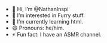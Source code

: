 - 👋 Hi, I’m @NathanInspi
- 👀 I’m interested in Furry stuff.
- 🌱 I’m currently learning html.
- 😄 Pronouns: he/him.
- ⚡ Fun fact: I have an ASMR channel.

<!---
NathanInspi/NathanInspi is a ✨ special ✨ repository because its `README.md` (this file) appears on your GitHub profile.
You can click the Preview link to take a look at your changes.
--->
